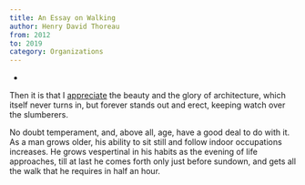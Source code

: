 ```yaml
---
title: An Essay on Walking
author: Henry David Thoreau
from: 2012
to: 2019
category: Organizations
---
```

- 
Then it is that I [appreciate](http://google.com) the beauty and the glory of architecture, which itself never turns in, but forever stands out and erect, keeping watch over the slumberers.

No doubt temperament, and, above all, age, have a good deal to do with it. As a man grows older, his ability to sit still and follow indoor occupations increases. He grows vespertinal in his habits as the evening of life approaches, till at last he comes forth only just before sundown, and gets all the walk that he requires in half an hour.